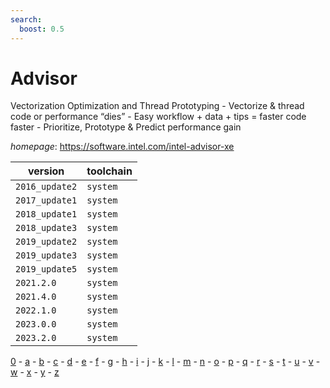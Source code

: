 ```yaml
---
search:
  boost: 0.5
---
```

# Advisor

Vectorization Optimization and Thread Prototyping  - Vectorize & thread code or performance “dies”  - Easy workflow + data + tips = faster code faster  - Prioritize, Prototype & Predict performance gain

*homepage*: <https://software.intel.com/intel-advisor-xe>

version | toolchain
--------|----------
``2016_update2`` | ``system``
``2017_update1`` | ``system``
``2018_update1`` | ``system``
``2018_update3`` | ``system``
``2019_update2`` | ``system``
``2019_update3`` | ``system``
``2019_update5`` | ``system``
``2021.2.0`` | ``system``
``2021.4.0`` | ``system``
``2022.1.0`` | ``system``
``2023.0.0`` | ``system``
``2023.2.0`` | ``system``

[0](../0/index.md) - [a](../a/index.md) - [b](../b/index.md) - [c](../c/index.md) - [d](../d/index.md) - [e](../e/index.md) - [f](../f/index.md) - [g](../g/index.md) - [h](../h/index.md) - [i](../i/index.md) - [j](../j/index.md) - [k](../k/index.md) - [l](../l/index.md) - [m](../m/index.md) - [n](../n/index.md) - [o](../o/index.md) - [p](../p/index.md) - [q](../q/index.md) - [r](../r/index.md) - [s](../s/index.md) - [t](../t/index.md) - [u](../u/index.md) - [v](../v/index.md) - [w](../w/index.md) - [x](../x/index.md) - [y](../y/index.md) - [z](../z/index.md)

